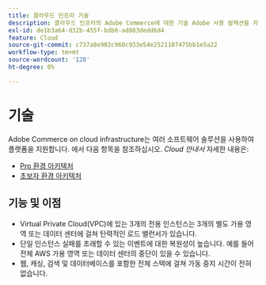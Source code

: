```yaml
---
title: 클라우드 인프라 기술
description: 클라우드 인프라의 Adobe Commerce에 대한 기술 Adobe 사용 컬렉션을 자세히 살펴보십시오.
exl-id: de1b3a64-d32b-455f-bdb0-ad883dedd6d4
feature: Cloud
source-git-commit: c737a8e902c960c933e54e2521107475bb1e5a22
workflow-type: tm+mt
source-wordcount: '128'
ht-degree: 0%

---
```



# 기술

Adobe Commerce on cloud infrastructure는 여러 소프트웨어 솔루션을 사용하여 플랫폼을 지원합니다. 에서 다음 항목을 참조하십시오. _Cloud 안내서_ 자세한 내용은:

- [Pro 환경 아키텍처](https://experienceleague.adobe.com/docs/commerce-cloud-service/user-guide/architecture/pro-architecture.html#production-technology-stack)
- [초보자 환경 아키텍처](https://experienceleague.adobe.com/docs/commerce-cloud-service/user-guide/architecture/starter-architecture.html#production-and-staging-technology-stack)

## 기능 및 이점

- Virtual Private Cloud(VPC)에 있는 3개의 전용 인스턴스는 3개의 별도 가용 영역 또는 데이터 센터에 걸쳐 탄력적인 로드 밸런서가 있습니다.
- 단일 인스턴스 실패를 초래할 수 있는 이벤트에 대한 복원성이 높습니다. 예를 들어 전체 AWS 가용 영역 또는 데이터 센터의 중단이 있을 수 있습니다.
- 웹, 캐싱, 검색 및 데이터베이스를 포함한 전체 스택에 걸쳐 가동 중지 시간이 전혀 없습니다.
